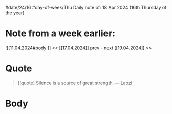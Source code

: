 
#date/24/16
#day-of-week/Thu
Daily note of: 18 Apr 2024 (16th Thursday of the year)
# Note from a week earlier:
![[11.04.2024#body ]]
 << [[17.04.2024]] prev - next [[19.04.2024]] >>
# Quote

> [!quote] Silence is a source of great strength.
> — Laozi
# Body

